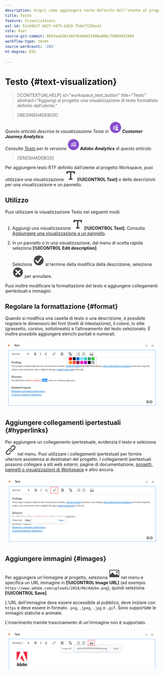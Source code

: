 ```yaml
---
description: Scopri come aggiungere testo definito dall’utente al progetto Analysis Workspace.
title: Testo
feature: Visualizations
exl-id: 51cb6b57-682f-4475-b829-75def725be43
role: User
source-git-commit: 8054aab28c405f6a9dd24306a086c78069032999
workflow-type: tm+mt
source-wordcount: '283'
ht-degree: 83%

---
```


# Testo {#text-visualization}

<!-- markdownlint-disable MD034 -->

>[!CONTEXTUALHELP]
>id="workspace_text_button"
>title="Testo"
>abstract="Aggiungi al progetto una visualizzazione di testo formattato definito dall’utente."

<!-- markdownlint-enable MD034 -->


>[!BEGINSHADEBOX]

_Questo articolo descrive la visualizzazione Testo in_ ![CustomerJourneyAnalytics](/help/assets/icons/CustomerJourneyAnalytics.svg) _**Customer Journey Analytics**._<br/>_Consulta [Testo](https://experienceleague.adobe.com/it/docs/analytics/analyze/analysis-workspace/visualizations/text) per la versione_ ![AdobeAnalytics](/help/assets/icons/AdobeAnalytics.svg) _**Adobe Analytics** di questo articolo._

>[!ENDSHADEBOX]


Per aggiungere testo RTF definito dall’utente al progetto Workspace, puoi utilizzare una visualizzazione ![Text](/help/assets/icons/Text.svg) **[!UICONTROL Text]** o delle descrizioni per una visualizzazione e un pannello.

## Utilizzo

Puoi utilizzare la visualizzazione Testo nei seguenti modi:

1. Aggiungi una visualizzazione ![Text](/help/assets/icons/Text.svg) **[!UICONTROL Text]**. Consulta [Aggiungere una visualizzazione a un pannello](freeform-analysis-visualizations.md#add-visualizations-to-a-panel).

1. In un pannello o in una visualizzazione, dal menu di scelta rapida seleziona **[!UICONTROL Edit description]**.

   Seleziona ![CheckmarkCircle](/help/assets/icons/CheckmarkCircle.svg) al termine della modifica della descrizione, seleziona ![CloseCircle](/help/assets/icons/CloseCircle.svg) per annullare.

Puoi inoltre modificare la formattazione del testo e aggiungere collegamenti ipertestuali e immagini.

## Regolare la formattazione {#format}

Quando si modifica una casella di testo o una descrizione, è possibile regolare le dimensioni del font (livelli di intestazione), il colore, lo stile (grassetto, corsivo, sottolineato) e l’allineamento del testo selezionato. È inoltre possibile aggiungere elenchi puntati e numerati.

![Opzioni di testo per un progetto Workspace che evidenzia la tavolozza dei colori del testo.](assets/format.png)

## Aggiungere collegamenti ipertestuali {#hyperlinks}

Per aggiungere un collegamento ipertestuale, evidenzia il testo e seleziona ![Link](/help/assets/icons/Link.svg) nel menu. Puoi utilizzare i collegamenti ipertestuali per fornire ulteriore assistenza ai destinatari del progetto. I collegamenti ipertestuali possono collegare a siti web esterni, pagine di documentazione, [progetti, pannelli o visualizzazioni di Workspace](/help/analysis-workspace/curate-share/shareable-links.md) e altro ancora.

![Opzioni di testo con l’icona del collegamento evidenziata.](assets/hyperlink.png)

## Aggiungere immagini {#images}

Per aggiungere un&#39;immagine al progetto, seleziona ![Immagine](/help/assets/icons/Image.svg) nel menu e specifica un URL immagine in **[!UICONTROL Image URL]** (ad esempio `https://www.adobe.com/uploads/2018/06/Adobe.png`), quindi seleziona **[!UICONTROL Save]**.

L’URL dell’immagine deve essere accessibile al pubblico, deve iniziare con `https` e deve essere in formato `.png`, `.jpeg`, `.jpg` o `.gif`. Sono supportate le immagini statiche e animate.

L&#39;inserimento tramite trascinamento di un&#39;immagine non è supportato.

![Opzioni di testo con l’icona dell’immagine selezionata.](assets/image.png)
